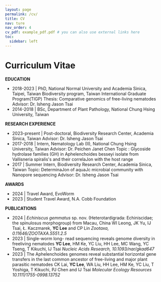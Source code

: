```yaml
---
layout: page
permalink: /cv/
title: CV
nav: ture
nav_order: 4
cv_pdf: example_pdf.pdf # you can also use external links here
toc:
  sidebar: left
---
```


# Curriculum Vitae

**EDUCATION**
* 2018-2023 | PhD, National Normal University and Academia Sinica, Taipei, Taiwan Biodiversity program, Taiwan International Graduate Program(TIGP)
  Thesis: Comparative genomics of free-living nematodes
  Advisor: Dr. Isheng Jason Tsai
* 2014-2018 | BSc, Department of Plant Pathology, National Chung Hsing University, Taiwan

**RESEARCH EXPERIENCE**
* 2023-present | Post-doctoral, Biodiversity Research Center, Academia Sinica, Taiwan
  Advisor: Dr. Isheng Jason Tsai
* 2017-2018 | Intern, Nematology Lab (II), National Chung Hsing University, Taiwan
  Advisor: Dr. Peichen Janet Chen
  Topic : Glycoside hydrolase families (GH) in Aphelenchoides besseyi isolate from Vallisneria spiralis's and their correlaJon with the host
  range
* 2017 | Summer Intern, Biodiversity Research Center, Academia Sinica, Taiwan
  Topic: DeterminaJon of aquaJc microbial community with Nanopore sequencing
  Advisor: Dr. Isheng Jason Tsai

**AWARDS**
* 2024 | Travel Award, EvoWorm
* 2023 | Student Travel Award, N.A. Cobb Foundation

**PUBLICATIONS**
* 2024 | *Echiniscus gemmatus* sp. nov. (Heterotardigrada: Echiniscidae; the spinulosus morphogroup) from Macau, China
  WI Leong, JK Yu, IJ Tsai, Ł. Kaczmarek, **YC Lee** and CP Lin
  *Zootaxa, 0.11646/ZOOTAXA.5551.2.5*
* 2023 | Single-worm long- read sequencing reveals genome diversity in freeliving nematodes
  **YC Lee**, HM Ke, YC Liu, HH Lee, MC Wang, YC Tseng, T Kikuchi, IJ Tsai 
  *Nucleic Acids Research, 10.1093/nar/gkad647*
* 2023 | The Aphelenchoides genomes reveal substantial horizontal gene transfers in the last common ancestor of free-living and major plant
  parasitic nematodes
  CK Lai, **YC Lee**, WA Liu, HH Lee, HM Ke, YC Liu, T Yoshiga, T Kikuchi, PJ Chen and IJ Tsai 
  *Molecular Ecology Resources 10.1111/1755-0998.13752*

 

